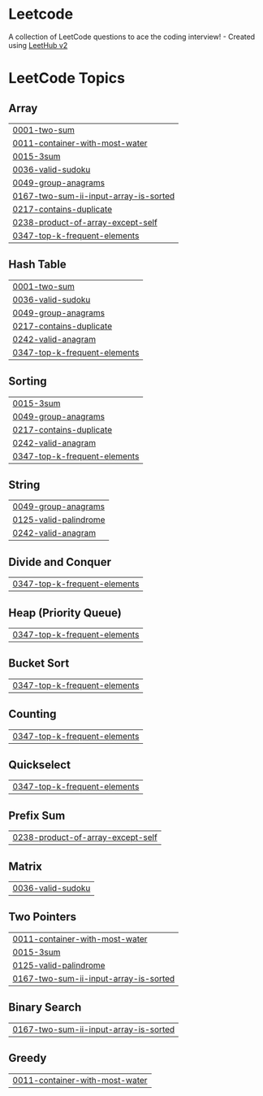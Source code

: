 # Leetcode
A collection of LeetCode questions to ace the coding interview! - Created using [LeetHub v2](https://github.com/arunbhardwaj/LeetHub-2.0)

<!---LeetCode Topics Start-->
# LeetCode Topics
## Array
|  |
| ------- |
| [0001-two-sum](https://github.com/ofirtamir/Leetcode/tree/master/0001-two-sum) |
| [0011-container-with-most-water](https://github.com/ofirtamir/Leetcode/tree/master/0011-container-with-most-water) |
| [0015-3sum](https://github.com/ofirtamir/Leetcode/tree/master/0015-3sum) |
| [0036-valid-sudoku](https://github.com/ofirtamir/Leetcode/tree/master/0036-valid-sudoku) |
| [0049-group-anagrams](https://github.com/ofirtamir/Leetcode/tree/master/0049-group-anagrams) |
| [0167-two-sum-ii-input-array-is-sorted](https://github.com/ofirtamir/Leetcode/tree/master/0167-two-sum-ii-input-array-is-sorted) |
| [0217-contains-duplicate](https://github.com/ofirtamir/Leetcode/tree/master/0217-contains-duplicate) |
| [0238-product-of-array-except-self](https://github.com/ofirtamir/Leetcode/tree/master/0238-product-of-array-except-self) |
| [0347-top-k-frequent-elements](https://github.com/ofirtamir/Leetcode/tree/master/0347-top-k-frequent-elements) |
## Hash Table
|  |
| ------- |
| [0001-two-sum](https://github.com/ofirtamir/Leetcode/tree/master/0001-two-sum) |
| [0036-valid-sudoku](https://github.com/ofirtamir/Leetcode/tree/master/0036-valid-sudoku) |
| [0049-group-anagrams](https://github.com/ofirtamir/Leetcode/tree/master/0049-group-anagrams) |
| [0217-contains-duplicate](https://github.com/ofirtamir/Leetcode/tree/master/0217-contains-duplicate) |
| [0242-valid-anagram](https://github.com/ofirtamir/Leetcode/tree/master/0242-valid-anagram) |
| [0347-top-k-frequent-elements](https://github.com/ofirtamir/Leetcode/tree/master/0347-top-k-frequent-elements) |
## Sorting
|  |
| ------- |
| [0015-3sum](https://github.com/ofirtamir/Leetcode/tree/master/0015-3sum) |
| [0049-group-anagrams](https://github.com/ofirtamir/Leetcode/tree/master/0049-group-anagrams) |
| [0217-contains-duplicate](https://github.com/ofirtamir/Leetcode/tree/master/0217-contains-duplicate) |
| [0242-valid-anagram](https://github.com/ofirtamir/Leetcode/tree/master/0242-valid-anagram) |
| [0347-top-k-frequent-elements](https://github.com/ofirtamir/Leetcode/tree/master/0347-top-k-frequent-elements) |
## String
|  |
| ------- |
| [0049-group-anagrams](https://github.com/ofirtamir/Leetcode/tree/master/0049-group-anagrams) |
| [0125-valid-palindrome](https://github.com/ofirtamir/Leetcode/tree/master/0125-valid-palindrome) |
| [0242-valid-anagram](https://github.com/ofirtamir/Leetcode/tree/master/0242-valid-anagram) |
## Divide and Conquer
|  |
| ------- |
| [0347-top-k-frequent-elements](https://github.com/ofirtamir/Leetcode/tree/master/0347-top-k-frequent-elements) |
## Heap (Priority Queue)
|  |
| ------- |
| [0347-top-k-frequent-elements](https://github.com/ofirtamir/Leetcode/tree/master/0347-top-k-frequent-elements) |
## Bucket Sort
|  |
| ------- |
| [0347-top-k-frequent-elements](https://github.com/ofirtamir/Leetcode/tree/master/0347-top-k-frequent-elements) |
## Counting
|  |
| ------- |
| [0347-top-k-frequent-elements](https://github.com/ofirtamir/Leetcode/tree/master/0347-top-k-frequent-elements) |
## Quickselect
|  |
| ------- |
| [0347-top-k-frequent-elements](https://github.com/ofirtamir/Leetcode/tree/master/0347-top-k-frequent-elements) |
## Prefix Sum
|  |
| ------- |
| [0238-product-of-array-except-self](https://github.com/ofirtamir/Leetcode/tree/master/0238-product-of-array-except-self) |
## Matrix
|  |
| ------- |
| [0036-valid-sudoku](https://github.com/ofirtamir/Leetcode/tree/master/0036-valid-sudoku) |
## Two Pointers
|  |
| ------- |
| [0011-container-with-most-water](https://github.com/ofirtamir/Leetcode/tree/master/0011-container-with-most-water) |
| [0015-3sum](https://github.com/ofirtamir/Leetcode/tree/master/0015-3sum) |
| [0125-valid-palindrome](https://github.com/ofirtamir/Leetcode/tree/master/0125-valid-palindrome) |
| [0167-two-sum-ii-input-array-is-sorted](https://github.com/ofirtamir/Leetcode/tree/master/0167-two-sum-ii-input-array-is-sorted) |
## Binary Search
|  |
| ------- |
| [0167-two-sum-ii-input-array-is-sorted](https://github.com/ofirtamir/Leetcode/tree/master/0167-two-sum-ii-input-array-is-sorted) |
## Greedy
|  |
| ------- |
| [0011-container-with-most-water](https://github.com/ofirtamir/Leetcode/tree/master/0011-container-with-most-water) |
<!---LeetCode Topics End-->
